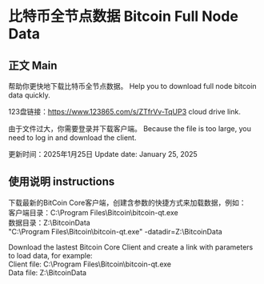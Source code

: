 # 比特币全节点数据 Bitcoin Full Node Data  
## 正文 Main
帮助你更快地下载比特币全节点数据。
Help you to download full node bitcoin data quickly.  

123盘链接：https://www.123865.com/s/ZTfrVv-TqUP3
cloud drive link.  

由于文件过大，你需要登录并下载客户端。
Because the file is too large, you need to log in and download the client.  

更新时间：2025年1月25日
Update date: January 25, 2025  

## 使用说明 instructions
下载最新的BitCoin Core客户端，创建含参数的快捷方式来加载数据，例如：  
客户端目录：C:\Program Files\Bitcoin\bitcoin-qt.exe  
数据目录：Z:\BitcoinData  
"C:\Program Files\Bitcoin\bitcoin-qt.exe" -datadir=Z:\BitcoinData  

Download the lastest Bitcoin Core Client and create a link with parameters to load data, for example:  
Client file: C:\Program Files\Bitcoin\bitcoin-qt.exe  
Data file: Z:\BitcoinData  
